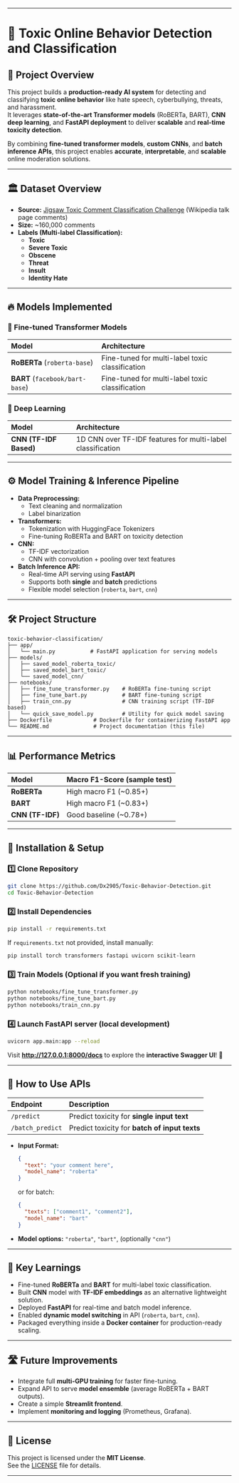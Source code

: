 
---
# 🚀 **Toxic Online Behavior Detection and Classification**

## 📌 Project Overview
This project builds a **production-ready AI system** for detecting and classifying **toxic online behavior** like hate speech, cyberbullying, threats, and harassment.  
It leverages **state-of-the-art Transformer models** (RoBERTa, BART), **CNN deep learning**, and **FastAPI deployment** to deliver **scalable** and **real-time toxicity detection**.

By combining **fine-tuned transformer models**, **custom CNNs**, and **batch inference APIs**, this project enables **accurate**, **interpretable**, and **scalable** online moderation solutions.

---

## 🏛 Dataset Overview
- **Source:** [Jigsaw Toxic Comment Classification Challenge](https://www.kaggle.com/c/jigsaw-toxic-comment-classification-challenge) (Wikipedia talk page comments)
- **Size:** ~160,000 comments
- **Labels (Multi-label Classification):**
  - **Toxic**
  - **Severe Toxic**
  - **Obscene**
  - **Threat**
  - **Insult**
  - **Identity Hate**

---

## 🔥 Models Implemented

### 🔹 Fine-tuned Transformer Models
| Model | Architecture |
|:------|:-------------|
| **RoBERTa** (`roberta-base`) | Fine-tuned for multi-label toxic classification |
| **BART** (`facebook/bart-base`) | Fine-tuned for multi-label toxic classification |

### 🔹 Deep Learning
| Model | Architecture |
|:------|:-------------|
| **CNN (TF-IDF Based)** | 1D CNN over TF-IDF features for multi-label classification |

---

## ⚙️ Model Training & Inference Pipeline
- **Data Preprocessing:** 
  - Text cleaning and normalization
  - Label binarization
- **Transformers:**
  - Tokenization with HuggingFace Tokenizers
  - Fine-tuning RoBERTa and BART on toxicity detection
- **CNN:**
  - TF-IDF vectorization
  - CNN with convolution + pooling over text features
- **Batch Inference API:**
  - Real-time API serving using **FastAPI**
  - Supports both **single** and **batch** predictions
  - Flexible model selection (`roberta`, `bart`, `cnn`)

---

## 🛠 Project Structure
```
toxic-behavior-classification/
├── app/
│   └── main.py           # FastAPI application for serving models
├── models/
│   ├── saved_model_roberta_toxic/
│   ├── saved_model_bart_toxic/
│   └── saved_model_cnn/
├── notebooks/
│   ├── fine_tune_transformer.py    # RoBERTa fine-tuning script
│   ├── fine_tune_bart.py           # BART fine-tuning script
│   ├── train_cnn.py                # CNN training script (TF-IDF based)
│   └── quick_save_model.py         # Utility for quick model saving
├── Dockerfile             # Dockerfile for containerizing FastAPI app
└── README.md              # Project documentation (this file)
```

---

## 📊 Performance Metrics
| Model      | Macro F1-Score (sample test) |
|:-----------|:-----------------------------|
| **RoBERTa** | High macro F1 (~0.85+) |
| **BART**    | High macro F1 (~0.83+) |
| **CNN (TF-IDF)** | Good baseline (~0.78+) |

---

## 🔧 Installation & Setup

### 1️⃣ Clone Repository
```bash
git clone https://github.com/Dx2905/Toxic-Behavior-Detection.git
cd Toxic-Behavior-Detection
```

### 2️⃣ Install Dependencies
```bash
pip install -r requirements.txt
```

If `requirements.txt` not provided, install manually:
```bash
pip install torch transformers fastapi uvicorn scikit-learn
```

### 3️⃣ Train Models (Optional if you want fresh training)
```bash
python notebooks/fine_tune_transformer.py
python notebooks/fine_tune_bart.py
python notebooks/train_cnn.py
```

### 4️⃣ Launch FastAPI server (local development)
```bash
uvicorn app.main:app --reload
```
Visit **http://127.0.0.1:8000/docs** to explore the **interactive Swagger UI**! 🚀

---

## 🧪 How to Use APIs
| Endpoint | Description |
|:---------|:------------|
| `/predict` | Predict toxicity for **single input text** |
| `/batch_predict` | Predict toxicity for **batch of input texts** |

- **Input Format:**
  ```json
  {
    "text": "your comment here",
    "model_name": "roberta"
  }
  ```
  or for batch:
  ```json
  {
    "texts": ["comment1", "comment2"],
    "model_name": "bart"
  }
  ```

- **Model options:** `"roberta"`, `"bart"`, (optionally `"cnn"`)

---

## 🧠 Key Learnings
- Fine-tuned **RoBERTa** and **BART** for multi-label toxic classification.
- Built **CNN** model with **TF-IDF embeddings** as an alternative lightweight solution.
- Deployed **FastAPI** for real-time and batch model inference.
- Enabled **dynamic model switching** in API (`roberta`, `bart`, `cnn`).
- Packaged everything inside a **Docker container** for production-ready scaling.

---

## 🛣 Future Improvements
- Integrate full **multi-GPU training** for faster fine-tuning.
- Expand API to serve **model ensemble** (average RoBERTa + BART outputs).
- Create a simple **Streamlit frontend**.
- Implement **monitoring and logging** (Prometheus, Grafana).

---

## 📜 License
This project is licensed under the **MIT License**.  
See the [LICENSE](https://github.com/Dx2905/Toxic-Behavior-Detection/blob/main/LICENSE) file for details.

---
